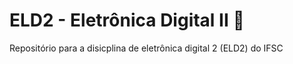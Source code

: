 # ELD2 - Eletrônica Digital II 🔌

Repositório para a disicplina de eletrônica digital 2 (ELD2) do IFSC 
